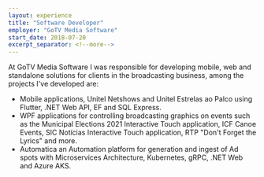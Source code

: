 ```yaml
---
layout: experience
title: "Software Developer"
employer: "GoTV Media Software"
start_date: 2018-07-20
excerpt_separator: <!--more-->
---
```


At GoTV Media Software I was responsible for developing mobile, web and standalone solutions for clients in the broadcasting business, among the projects I've developed are:

- Mobile applications, Unitel Netshows and Unitel Estrelas ao Palco using Flutter, .NET Web API, EF and SQL Express.
- WPF applications for controlling broadcasting graphics on events such as the Municipal Elections 2021 Interactive Touch application, ICF Canoe Events, SIC Notícias Interactive Touch application, RTP "Don't Forget the Lyrics" and more.
- Automatica an Automation platform for generation and ingest of Ad spots with Microservices Architecture, Kubernetes, gRPC, .NET Web and Azure AKS.

<!--more-->

